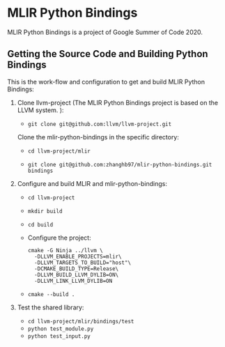 # MLIR Python Bindings
MLIR Python Bindings is a project of Google Summer of Code 2020.

## Getting the Source Code and Building Python Bindings

This is the work-flow and configuration to get and build MLIR Python Bindings:

1. Clone llvm-project (The MLIR Python Bindings project is based on the LLVM system. ):
   - `git clone git@github.com:llvm/llvm-project.git`

   Clone the mlir-python-bindings in the specific directory:

   - `cd llvm-project/mlir`

   - `git clone git@github.com:zhanghb97/mlir-python-bindings.git bindings`

2. Configure and build MLIR and mlir-python-bindings:

   - `cd llvm-project`

   - `mkdir build`

   - `cd build`

   - Configure the project:

     ```text
     cmake -G Ninja ../llvm \
       -DLLVM_ENABLE_PROJECTS=mlir\
       -DLLVM_TARGETS_TO_BUILD="host"\
       -DCMAKE_BUILD_TYPE=Release\
       -DLLVM_BUILD_LLVM_DYLIB=ON\
       -DLLVM_LINK_LLVM_DYLIB=ON
     ```

   - `cmake --build .`

3. Test the shared library:

   - `cd llvm-project/mlir/bindings/test`
   - `python test_module.py`
   - `python test_input.py`

